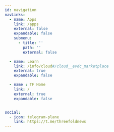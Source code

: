 ```yaml
---
id: navigation
navLinks:
  - name: Apps
    link: /apps
    external: false
    expandable: false
    submenu:
      - title: ''
        path: ''
        external: false

  - name: Learn
    link: /info/cloud#/cloud__evdc_marketplace
    external: true
    expandable: false

  - name : TF Home
    link: /
    external: true
    expandable: false


social:
  - icon: telegram-plane
    link: https://t.me/threefoldnews
---
```

